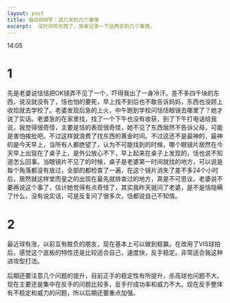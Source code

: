 ```yaml
---
layout: post
title: 每日800字：这几天的几个事情
excerpt:  没时间写东西了，简单记录一下这两天的几个事情。
---
```

14:05

# 1

先是老婆说恬恬把OK镜弄不见了一个，吓得我出了一身冷汗。差不多四千块的东西，说没就没有了，恬也怕的要死，早上找不到后也不敢告诉妈妈，东西也没顾上收拾就去学校了。老婆发现后急的上火，中午跑到学校问恬恬眼镜去哪里了？她才说了实话。老婆急的在家里找，找了一个下午也没有收获，到了下午打电话给我说，我觉得很奇怪，主要是恬的表现很奇怪，她不见了东西居然不告诉父母，可能是害怕挨批吧。不过这样就浪费了找东西的黄金时间。不过这还不是最神的，最神的是今天早上，当所有人都绝望了，认为不可能找到的时候，哪个眼镜片居然在今天早上出现在了桌子上，是外公放心不下，早上起来在桌子上发现的，恬也说不知道怎么回事。当眼镜片不见了的时候，桌子是老婆第一时间就找的地方，可以说是每个角落都没有放过，全部的都检查了一遍，在这个镜片消失了差不多24个小时后，居然就这样堂而皇之的出现在最先就排查过的地方，真是不可思议。老婆说不要再说这个事了，估计她觉得有点奇怪了，其实我昨天就问了老婆，是不是恬隐瞒了什么，没有说实话，可是反复问了很多次，恬都说自己不知情。

# 2

最近球有涨，以前互有胜负的朋友，现在基本上可以做到稳赢。在改用了VIS球拍后，感觉这个底板的特性还是比较适合自己，速度快，反手稳定。非常适合我这种进攻型打法。

后期还要注意几个问题的提升，目前正手的稳定性有所提升，杀高球也问题不大。现在主要还是集中在反手的问题比较多，反手拧成功率和威力不大。现在反手整体有不稳定和威力的问题，所以后期还要重点加强。

